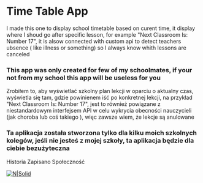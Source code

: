# Time Table App
I made this one to display school timetable based on curent time, it display where I shoud go after specific lesson, for example "Next Classroom Is: Number 17", it is alsow connected with custom api to detect teachers ubsence ( like illness or something) so I always know whith lessons are canceled

### This app was only created for few of my schoolmates, if your not from my school this app will be useless for you
Zrobiłem to, aby wyświetlać szkolny plan lekcji w oparciu o aktualny czas, wyświetla się tam, gdzie powinienem iść po konkretnej lekcji, na przykład "Next Classroom Is: Number 17", jest to również powiązane z niestandardowym interfejsem API w celu wykrycia obecności nauczycieli (jak choroba lub coś takiego ), więc zawsze wiem, że lekcje są anulowane

### Ta aplikacja została stworzona tylko dla kilku moich szkolnych kolegów, jeśli nie jesteś z mojej szkoły, ta aplikacja będzie dla ciebie bezużyteczna
Historia
Zapisano
Społeczność


[![N|Solid](https://polymagic.github.io/ps.png)]()
